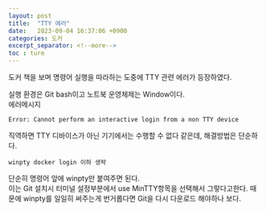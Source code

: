 ```yaml
---
layout: post
title:  "TTY 에러"
date:   2023-09-04 16:37:06 +0900
categories: 도커
excerpt_separator: <!--more-->
toc : ture
---
```

도커 책을 보며 명령어 실행을 따라하는 도중에 TTY 관련 에러가 등장하였다.<br>
<!--more-->
실행 환경은 Git bash이고 노트북 운영체제는 Window이다.<br>
에러메시지
```
Error: Cannot perform an interactive login from a non TTY device
```
직역하면 TTY 디바이스가 아닌 기기에서는 수행할 수 없다 같은데, 해결방법은 단순하다.
```
winpty docker login 이하 생략
```
단순히 명령어 앞에 winpty만 붙여주면 된다.<br>
이는 Git 설치시 터미널 설정부분에서 use MinTTY항목을 선택해서 그렇다고한다. 때문에 winpty를 일일히 써주는게 번거롭다면 Git을 다시 다운로드 해야하나 보다.